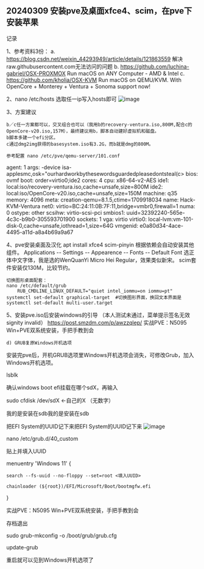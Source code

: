 
20240309 安装pve及桌面xfce4、scim，在pve下安装苹果
--------------
记录


1、参考资料3份：
    a. https://blog.csdn.net/weixin_44293949/article/details/121863559 解决raw.githubusercontent.com无法访问的问题 
    b. https://github.com/luchina-gabriel/OSX-PROXMOX Run macOS on ANY Computer - AMD & Intel
    c. https://github.com/kholia/OSX-KVM  Run macOS on QEMU/KVM. With OpenCore + Monterey + Ventura + Sonoma support now!

2、nano /etc/hosts  选取任一ip写入hosts即可
    ![image](https://github.com/nophook/pve-xfce4-scim-macOS-passthrogh/assets/113235819/3b2f3403-d02e-4681-a458-850880e76b32)

3、方案建议

    b／c任一方案都可以，交叉组合也可以（我用b的recovery-ventura.iso,800M,配合c的OpenCore-v20.iso,157M），最终建议用b，脚本自动建好虚拟机和磁盘。
    b脚本多建一个efi分区。
    c通过dmg2img获得的basesystem.iso有3.2G，而b就是dmg的800M。
    
    参考配置 nano /etc/pve/qemu-server/101.conf
agent: 1
args: -device isa-applesmc,osk="ourhardworkbythesewordsguardedpleasedontsteal(c>
bios: ovmf
boot: order=virtio0;ide2
cores: 4
cpu: x86-64-v2-AES
ide1: local:iso/recovery-ventura.iso,cache=unsafe,size=800M
ide2: local:iso/OpenCore-v20.iso,cache=unsafe,size=150M
machine: q35
memory: 4096
meta: creation-qemu=8.1.5,ctime=1709918034
name: Hack-KVM-Ventura
net0: virtio=BC:24:11:0B:7F:11,bridge=vmbr0,firewall=1
numa: 0
ostype: other
scsihw: virtio-scsi-pci
smbios1: uuid=32392240-565e-4c3c-b9b0-305593701900
sockets: 1
vga: virtio
virtio0: local-lvm:vm-101-disk-0,cache=unsafe,iothread=1,size=64G
vmgenid: e0a80d34-4ace-4495-a11d-a8a4b69a9a67





4、pve安装桌面及汉化
    apt install xfce4 scim-pinyin
    根据依赖会自动安装其他组件。
    Applications -- Settings -- Appearence -- Fonts -- Default Font 选正体中文字体，我是选的WenQuanYi Micro Hei Regular，效果类似新宋。
    scim套件安装仅130M，比较节约。

    切换图形桌面配套：
    nano /etc/default/grub
        RUB_CMDLINE_LINUX_DEFAULT="quiet intel_iommu=on iommu=pt"
    systemctl set-default graphical-target  #切换图形界面，换回文本界面是 systemctl set-default multi-user.target

5、安装pve.iso后安装windows的引导  （本人测试未通过，菜单提示签名无效signity invalid）
    https://post.smzdm.com/p/awzzqlep/  实战PVE：N5095 Win+PVE双系统安装，手把手教到会

    d) GRUB复原Windows开机选项
安装完pve后，开机GRUB选项里Windows开机选项会消失，可修改Grub，加入Windows开机选项。

lsblk

确认windows boot efi挂载在哪个sdX，再输入

sudo cfdisk /dev/sdX <-自己的X （无数字）

我的是安装在sdb我的是安装在sdb

把EFI System的UUID记下来把EFI System的UUID记下来
![image](https://github.com/nophook/pve-xfce4-scim-macOS-passthrogh/assets/113235819/5cc98100-7f74-455a-92d2-a52c6d252dff)

nano /etc/grub.d/40_custom

贴上并填入UUID

menuentry 'Windows 11' {

    search --fs-uuid --no-floppy --set=root <填入UUID>

    chainloader (${root})/EFI/Microsoft/Boot/bootmgfw.efi

}

实战PVE：N5095 Win+PVE双系统安装，手把手教到会

存档退出

sudo grub-mkconfig -o /boot/grub/grub.cfg

update-grub

重启就可以见到Windows开机选项了





